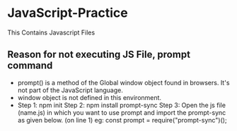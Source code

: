 # JavaScript-Practice

This Contains Javascript Files

## Reason for not executing JS File, prompt command

- prompt() is a method of the Global window object found in browsers. It's not part of the JavaScript language.
- window object is not defined in this environment.
- Step 1: npm init
  Step 2: npm install prompt-sync
  Step 3: Open the js file (name.js) in which you want to use prompt and import the prompt-sync as given below. (on line 1)
  eg: const prompt = require("prompt-sync")();


